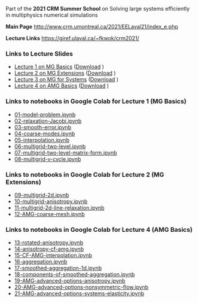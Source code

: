 Part of the **2021 CRM Summer School** on Solving large systems efficiently in multiphysics numerical simulations

**Main Page** http://www.crm.umontreal.ca/2021/EELaval21/index_e.php

**Lecture Links** https://giref.ulaval.ca/~fkwok/crm2021/

### Links to Lecture Slides
 - [Lecture 1 on MG Basics]( https://github.com/ScottMacLachlan/CRM_multiphysics_multigrid_2021/blob/main/lecture1-mg-basics/lecture-1-mg-basics.pdf) ([Download]( https://github.com/ScottMacLachlan/CRM_multiphysics_multigrid_2021/raw/main/lecture1-mg-basics/lecture-1-mg-basics.pdf) )
 - [Lecture 2 on MG Extensions]( https://github.com/ScottMacLachlan/CRM_multiphysics_multigrid_2021/blob/main/lecture2-mg-ext/lecture-2-mg-ext.pdf) ([Download]( https://github.com/ScottMacLachlan/CRM_multiphysics_multigrid_2021/raw/main/lecture2-mg-ext/lecture-2-mg-ext.pdf) )
 - [Lecture 3 on MG for Systems]( https://github.com/ScottMacLachlan/CRM_multiphysics_multigrid_2021/blob/main/lecture3-mg-systems/lecture-3-mg-systems.pdf) ([Download]( https://github.com/ScottMacLachlan/CRM_multiphysics_multigrid_2021/raw/main/lecture3-mg-systems/lecture-3-mg-systems.pdf) )
 - [Lecture 4 on AMG Basics]( https://github.com/ScottMacLachlan/CRM_multiphysics_multigrid_2021/blob/main/lecture4-amg-basics/lecture-4-amg-basics.pdf) ([Download]( https://github.com/ScottMacLachlan/CRM_multiphysics_multigrid_2021/raw/main/lecture4-amg-basics/lecture-4-amg-basics.pdf) )

### Links to notebooks in Google Colab for Lecture 1 (MG Basics)
- [01-model-problem.ipynb]( https://colab.research.google.com/github/ScottMacLachlan/CRM_multiphysics_multigrid_2021/blob/master/lecture1-mg-basics/01-model-problem.ipynb)
- [02-relaxation-Jacobi.ipynb]( https://colab.research.google.com/github/ScottMacLachlan/CRM_multiphysics_multigrid_2021/blob/master/lecture1-mg-basics/02-relaxation-Jacobi.ipynb)
- [03-smooth-error.ipynb]( https://colab.research.google.com/github/ScottMacLachlan/CRM_multiphysics_multigrid_2021/blob/master/lecture1-mg-basics/03-smooth-error.ipynb)
- [04-coarse-modes.ipynb]( https://colab.research.google.com/github/ScottMacLachlan/CRM_multiphysics_multigrid_2021/blob/master/lecture1-mg-basics/04-coarse-modes.ipynb)
- [05-interpolation.ipynb]( https://colab.research.google.com/github/ScottMacLachlan/CRM_multiphysics_multigrid_2021/blob/master/lecture1-mg-basics/05-interpolation.ipynb)
- [06-multigrid-two-level.ipynb]( https://colab.research.google.com/github/ScottMacLachlan/CRM_multiphysics_multigrid_2021/blob/master/lecture1-mg-basics/06-multigrid-two-level.ipynb)
- [07-multigrid-two-level-matrix-form.ipynb]( https://colab.research.google.com/github/ScottMacLachlan/CRM_multiphysics_multigrid_2021/blob/master/lecture1-mg-basics/07-multigrid-two-level-matrix-form.ipynb)
- [08-multigrid-v-cycle.ipynb]( https://colab.research.google.com/github/ScottMacLachlan/CRM_multiphysics_multigrid_2021/blob/master/lecture1-mg-basics/08-multigrid-v-cycle.ipynb)

### Links to notebooks in Google Colab for Lecture 2 (MG Extensions)
- [09-multigrid-2d.ipynb]( https://colab.research.google.com/github/ScottMacLachlan/CRM_multiphysics_multigrid_2021/blob/master/lecture2-mg-ext/09-multigrid-2d.ipynb)
- [10-multigrid-anisotropy.ipynb]( https://colab.research.google.com/github/ScottMacLachlan/CRM_multiphysics_multigrid_2021/blob/master/lecture2-mg-ext/10-multigrid-anisotropy.ipynb)
- [11-multigrid-2d-line-relaxation.ipynb]( https://colab.research.google.com/github/ScottMacLachlan/CRM_multiphysics_multigrid_2021/blob/master/lecture2-mg-ext/11-multigrid-2d-line-relaxation.ipynb)
- [12-AMG-coarse-mesh.ipynb]( https://colab.research.google.com/github/ScottMacLachlan/CRM_multiphysics_multigrid_2021/blob/master/lecture2-mg-ext/12-AMG-coarse-mesh.ipynb)

### Links to notebooks in Google Colab for Lecture 4 (AMG Basics)
- [13-rotated-anisotropy.ipynb]( https://colab.research.google.com/github/ScottMacLachlan/CRM_multiphysics_multigrid_2021/blob/master/lecture4-amg-basics/13-rotated-anisotropy.ipynb)
- [14-anisotropy-cf-amg.ipynb]( https://colab.research.google.com/github/ScottMacLachlan/CRM_multiphysics_multigrid_2021/blob/master/lecture4-amg-basics/14-anisotropy-cf-amg.ipynb)
- [15-CF-AMG-interpolation.ipynb]( https://colab.research.google.com/github/ScottMacLachlan/CRM_multiphysics_multigrid_2021/blob/master/lecture4-amg-basics/15-CF-AMG-interpolation.ipynb)
- [16-aggregation.ipynb]( https://colab.research.google.com/github/ScottMacLachlan/CRM_multiphysics_multigrid_2021/blob/master/lecture4-amg-basics/16-aggregation.ipynb)
- [17-smoothed-aggregation-1d.ipynb]( https://colab.research.google.com/github/ScottMacLachlan/CRM_multiphysics_multigrid_2021/blob/master/lecture4-amg-basics/17-smoothed-aggregation-1d.ipynb)
- [18-components-of-smoothed-aggregation.ipynb]( https://colab.research.google.com/github/ScottMacLachlan/CRM_multiphysics_multigrid_2021/blob/master/lecture4-amg-basics/18-components-of-smoothed-aggregation.ipynb)
- [19-AMG-advanced-options-anisotropy.ipynb]( https://colab.research.google.com/github/ScottMacLachlan/CRM_multiphysics_multigrid_2021/blob/master/lecture4-amg-basics/19-AMG-advanced-options-anisotropy.ipynb)
- [20-AMG-advanced-options-nonsymmetric-flow.ipynb]( https://colab.research.google.com/github/ScottMacLachlan/CRM_multiphysics_multigrid_2021/blob/master/lecture4-amg-basics/20-AMG-advanced-options-nonsymmetric-flow.ipynb)
- [21-AMG-advanced-options-systems-elasticity.ipynb]( https://colab.research.google.com/github/ScottMacLachlan/CRM_multiphysics_multigrid_2021/blob/master/lecture4-amg-basics/21-AMG-advanced-options-systems-elasticity.ipynb)


